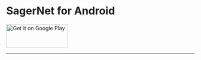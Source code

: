 # SagerNet for Android

<a href="https://play.google.com/store/apps/details?id=io.nekohasekai.sagernet">
<img alt="Get it on Google Play" src="https://play.google.com/intl/en_us/badges/images/generic/en_badge_web_generic.png" width="165" height="64" />
</a>

---

